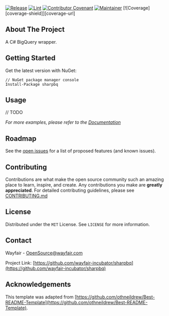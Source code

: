 [![Release](https://img.shields.io/github/v/release/wayfair-incubator/sharpbq?display_name=tag)](CHANGELOG.md)
[![Lint](https://github.com/wayfair-incubator/sharpbq/actions/workflows/lint.yml/badge.svg?branch=main)](https://github.com/wayfair-incubator/sharpbq/actions/workflows/lint.yml)
[![Contributor Covenant](https://img.shields.io/badge/Contributor%20Covenant-2.0-4baaaa.svg)](CODE_OF_CONDUCT.md)
[![Maintainer](https://img.shields.io/badge/Maintainer-Wayfair-7F187F)](https://wayfair.github.io)
[![Coverage][coverage-shield]][coverage-url]

## About The Project

A C# BigQuery wrapper.

## Getting Started

Get the latest version with NuGet:

```shell
// NuGet package manager console
Install-Package sharpbq
```

## Usage

// TODO

_For more examples, please refer to the [Documentation](https://wayfair-incubator.github.io/sharpbq)_

## Roadmap

See the [open issues](https://github.com/wayfair-incubator/sharpbq/issues) for a list of proposed features (and known issues).

## Contributing

Contributions are what make the open source community such an amazing place to learn, inspire, and create. Any contributions you make are **greatly appreciated**. For detailed contributing guidelines, please see [CONTRIBUTING.md](CONTRIBUTING.md)

## License

Distributed under the `MIT` License. See `LICENSE` for more information.

## Contact

Wayfair - OpenSource@wayfair.com

Project Link: [https://github.com/wayfair-incubator/sharpbq](https://github.com/wayfair-incubator/sharpbq)

## Acknowledgements

This template was adapted from
[https://github.com/othneildrew/Best-README-Template](https://github.com/othneildrew/Best-README-Template).
